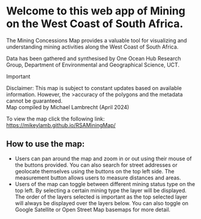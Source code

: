 # Welcome to this web app of Mining on the West Coast of South Africa.

The Mining Concessions Map provides a valuable tool for visualizing and understanding mining activities along the West Coast of South Africa.

Data has been gathered and synthesised by One Ocean Hub Research Group, Department of Environmental and Geographical Science, UCT. 

>[!IMPORTANT]
>Disclaimer: This map is subject to constant updates based on available information. However, the >accuracy of the polygons and the metadata cannot be guaranteed.  
>Map compiled by Michael Lambrecht (April 2024)

To view the map click the following link: https://mikeylamb.github.io/RSAMiningMap/


## How to use the map:
- Users can pan around the map and zoom in or out using their mouse of the buttons provided. You can also search for street addresses or geolocate themselves using the buttons on the top left side. The measurement button allows users to measure distances and areas. 
- Users of the map can toggle between different mining status type on the top left. By selecting a certain mining type the layer will be displayed. The order of the layers selected is important as the top selected layer will always be displayed over the layers below. You can also toggle on Google Satellite or Open Street Map basemaps for more detail. 
